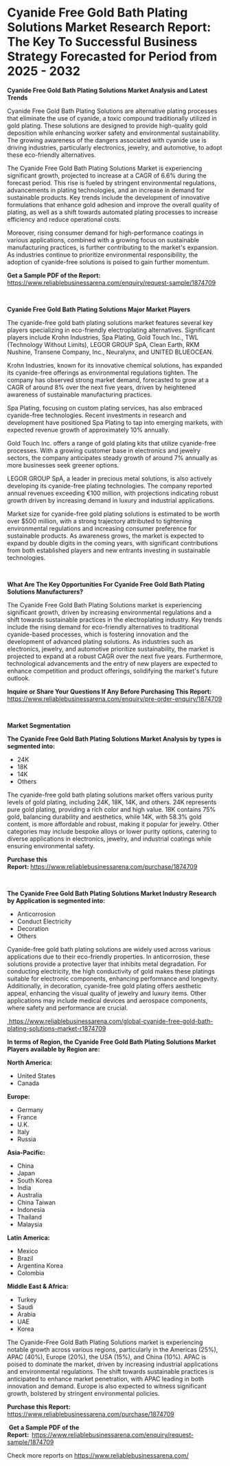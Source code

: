 <p><h1>Cyanide Free Gold Bath Plating Solutions Market Research Report: The Key To Successful Business Strategy Forecasted for Period from 2025 - 2032</h1></p><p><strong>Cyanide Free Gold Bath Plating Solutions Market Analysis and Latest Trends</strong></p>
<p><p>Cyanide Free Gold Bath Plating Solutions are alternative plating processes that eliminate the use of cyanide, a toxic compound traditionally utilized in gold plating. These solutions are designed to provide high-quality gold deposition while enhancing worker safety and environmental sustainability. The growing awareness of the dangers associated with cyanide use is driving industries, particularly electronics, jewelry, and automotive, to adopt these eco-friendly alternatives.</p><p>The Cyanide Free Gold Bath Plating Solutions Market is experiencing significant growth, projected to increase at a CAGR of 6.6% during the forecast period. This rise is fueled by stringent environmental regulations, advancements in plating technologies, and an increase in demand for sustainable products. Key trends include the development of innovative formulations that enhance gold adhesion and improve the overall quality of plating, as well as a shift towards automated plating processes to increase efficiency and reduce operational costs.</p><p>Moreover, rising consumer demand for high-performance coatings in various applications, combined with a growing focus on sustainable manufacturing practices, is further contributing to the market's expansion. As industries continue to prioritize environmental responsibility, the adoption of cyanide-free solutions is poised to gain further momentum.</p></p>
<p><strong>Get a Sample PDF of the Report:&nbsp;</strong> <a href="https://www.reliablebusinessarena.com/enquiry/request-sample/1874709?utm_campaign=3526&utm_medium=2&utm_source=Github&utm_content=ia&utm_term=03042025&utm_id=cyanide-free-gold-bath-plating-solutions">https://www.reliablebusinessarena.com/enquiry/request-sample/1874709</a></p>
<p>&nbsp;</p>
<p><strong>Cyanide Free Gold Bath Plating Solutions Major Market Players</strong></p>
<p><p>The cyanide-free gold bath plating solutions market features several key players specializing in eco-friendly electroplating alternatives. Significant players include Krohn Industries, Spa Plating, Gold Touch Inc., TWL (Technology Without Limits), LEGOR GROUP SpA, Clean Earth, RKM Nushine, Transene Company, Inc., Neuralynx, and UNITED BLUEOCEAN.</p><p>Krohn Industries, known for its innovative chemical solutions, has expanded its cyanide-free offerings as environmental regulations tighten. The company has observed strong market demand, forecasted to grow at a CAGR of around 8% over the next five years, driven by heightened awareness of sustainable manufacturing practices.</p><p>Spa Plating, focusing on custom plating services, has also embraced cyanide-free technologies. Recent investments in research and development have positioned Spa Plating to tap into emerging markets, with expected revenue growth of approximately 10% annually.</p><p>Gold Touch Inc. offers a range of gold plating kits that utilize cyanide-free processes. With a growing customer base in electronics and jewelry sectors, the company anticipates steady growth of around 7% annually as more businesses seek greener options.</p><p>LEGOR GROUP SpA, a leader in precious metal solutions, is also actively developing its cyanide-free plating technologies. The company reported annual revenues exceeding €100 million, with projections indicating robust growth driven by increasing demand in luxury and industrial applications.</p><p>Market size for cyanide-free gold plating solutions is estimated to be worth over $500 million, with a strong trajectory attributed to tightening environmental regulations and increasing consumer preference for sustainable products. As awareness grows, the market is expected to expand by double digits in the coming years, with significant contributions from both established players and new entrants investing in sustainable technologies.</p></p>
<p>&nbsp;</p>
<p><strong>What Are The Key Opportunities For Cyanide Free Gold Bath Plating Solutions Manufacturers?</strong></p>
<p><p>The Cyanide Free Gold Bath Plating Solutions market is experiencing significant growth, driven by increasing environmental regulations and a shift towards sustainable practices in the electroplating industry. Key trends include the rising demand for eco-friendly alternatives to traditional cyanide-based processes, which is fostering innovation and the development of advanced plating solutions. As industries such as electronics, jewelry, and automotive prioritize sustainability, the market is projected to expand at a robust CAGR over the next five years. Furthermore, technological advancements and the entry of new players are expected to enhance competition and product offerings, solidifying the market's future outlook.</p></p>
<p><strong>Inquire or Share Your Questions If Any Before Purchasing This Report:</strong> <a href="https://www.reliablebusinessarena.com/enquiry/pre-order-enquiry/1874709?utm_campaign=3526&utm_medium=2&utm_source=Github&utm_content=ia&utm_term=03042025&utm_id=cyanide-free-gold-bath-plating-solutions">https://www.reliablebusinessarena.com/enquiry/pre-order-enquiry/1874709</a></p>
<p>&nbsp;</p>
<p><strong>Market Segmentation</strong></p>
<p><strong>The Cyanide Free Gold Bath Plating Solutions Market Analysis by types is segmented into:</strong></p>
<p><ul><li>24K</li><li>18K</li><li>14K</li><li>Others</li></ul></p>
<p><p>The cyanide-free gold bath plating solutions market offers various purity levels of gold plating, including 24K, 18K, 14K, and others. 24K represents pure gold plating, providing a rich color and high value. 18K contains 75% gold, balancing durability and aesthetics, while 14K, with 58.3% gold content, is more affordable and robust, making it popular for jewelry. Other categories may include bespoke alloys or lower purity options, catering to diverse applications in electronics, jewelry, and industrial coatings while ensuring environmental safety.</p></p>
<p><strong>Purchase this Report:&nbsp;</strong><a href="https://www.reliablebusinessarena.com/purchase/1874709?utm_campaign=3526&utm_medium=2&utm_source=Github&utm_content=ia&utm_term=03042025&utm_id=cyanide-free-gold-bath-plating-solutions">https://www.reliablebusinessarena.com/purchase/1874709</a></p>
<p>&nbsp;</p>
<p><strong>The Cyanide Free Gold Bath Plating Solutions Market Industry Research by Application is segmented into:</strong></p>
<p><ul><li>Anticorrosion</li><li>Conduct Electricity</li><li>Decoration</li><li>Others</li></ul></p>
<p><p>Cyanide-free gold bath plating solutions are widely used across various applications due to their eco-friendly properties. In anticorrosion, these solutions provide a protective layer that inhibits metal degradation. For conducting electricity, the high conductivity of gold makes these platings suitable for electronic components, enhancing performance and longevity. Additionally, in decoration, cyanide-free gold plating offers aesthetic appeal, enhancing the visual quality of jewelry and luxury items. Other applications may include medical devices and aerospace components, where safety and performance are crucial.</p></p>
<p><a href="https://www.reliablebusinessarena.com/global-cyanide-free-gold-bath-plating-solutions-market-r1874709?utm_campaign=3526&utm_medium=2&utm_source=Github&utm_content=ia&utm_term=03042025&utm_id=cyanide-free-gold-bath-plating-solutions">&nbsp;https://www.reliablebusinessarena.com/global-cyanide-free-gold-bath-plating-solutions-market-r1874709</a></p>
<p><strong>In terms of Region, the Cyanide Free Gold Bath Plating Solutions Market Players available by Region are:</strong></p>
<p>
    <p> <strong> North America: </strong>
        <ul>
            <li>United States</li>
            <li>Canada</li>
        </ul>
        </p> 
    <p> <strong> Europe: </strong>
        <ul>
            <li>Germany</li>
            <li>France</li>
            <li>U.K.</li>
            <li>Italy</li>
            <li>Russia</li>
        </ul>
        </p> 
    <p> <strong> Asia-Pacific: </strong>
        <ul>
            <li>China</li>
            <li>Japan</li>
            <li>South Korea</li>
            <li>India</li>
            <li>Australia</li>
            <li>China Taiwan</li>
            <li>Indonesia</li>
            <li>Thailand</li>
            <li>Malaysia</li>
        </ul>
        </p> 
    <p> <strong> Latin America: </strong>
        <ul>
            <li>Mexico</li>
            <li>Brazil</li>
            <li>Argentina Korea</li>
            <li>Colombia</li>
        </ul>
        </p> 
    <p> <strong> Middle East & Africa: </strong>
        <ul>
            <li>Turkey</li>
            <li>Saudi</li>
            <li>Arabia</li>
            <li>UAE</li>
            <li>Korea</li>
        </ul>
    </p>
    </p>
<p><p>The Cyanide-Free Gold Bath Plating Solutions market is experiencing notable growth across various regions, particularly in the Americas (25%), APAC (40%), Europe (20%), the USA (15%), and China (10%). APAC is poised to dominate the market, driven by increasing industrial applications and environmental regulations. The shift towards sustainable practices is anticipated to enhance market penetration, with APAC leading in both innovation and demand. Europe is also expected to witness significant growth, bolstered by stringent environmental policies.</p></p>
<p><strong>Purchase this Report: </strong><a href="https://www.reliablebusinessarena.com/purchase/1874709?utm_campaign=3526&utm_medium=2&utm_source=Github&utm_content=ia&utm_term=03042025&utm_id=cyanide-free-gold-bath-plating-solutions">https://www.reliablebusinessarena.com/purchase/1874709</a></p>
<p>&nbsp;<strong>Get a Sample PDF of the Report:&nbsp;&nbsp;</strong><a href="https://www.reliablebusinessarena.com/enquiry/request-sample/1874709?utm_campaign=3526&utm_medium=2&utm_source=Github&utm_content=ia&utm_term=03042025&utm_id=cyanide-free-gold-bath-plating-solutions">https://www.reliablebusinessarena.com/enquiry/request-sample/1874709</a></p>
<p><strong></strong></p>
<p>Check more reports on <a href="https://www.reliablebusinessarena.com/?utm_campaign=3526&utm_medium=2&utm_source=Github&utm_content=ia&utm_term=03042025&utm_id=cyanide-free-gold-bath-plating-solutions">https://www.reliablebusinessarena.com/</a></p>